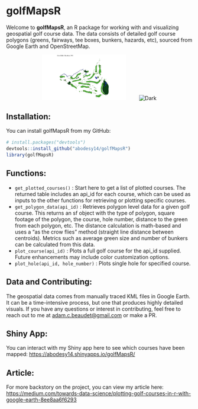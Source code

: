 # golfMapsR

Welcome to <strong>golfMapsR</strong>, an R package for working with and visualizing geospatial golf course data. The data consists of detailed golf course polygons (greens, fairways, tee boxes, bunkers, hazards, etc), sourced from Google Earth and OpenStreetMap.

<p align="center">
  <img alt="Light" src="images/maps/erin_hills.png" width="45%">
&nbsp; &nbsp; &nbsp; &nbsp;
  <img alt="Dark" src="https://github.com/abodesy14/golfMapsR/assets/46985185/424b8c59-1971-474d-9a33-3f5feb176203" width="45%">
</p>

## Installation:
You can install golfMapsR from my GitHub:
```r
# install.packages("devtools")
devtools::install_github("abodesy14/golfMapsR")
library(golfMapsR)
```

## Functions:
- ```get_plotted_courses()``` : Start here to get a list of plotted courses. The returned table includes an api_id for each course, which can be used as inputs to the other functions for retrieving or plotting specific courses.
- ```get_polygon_data(api_id)``` : Retrieves polygon level data for a given golf course. This returns an sf object with the type of polygon, square footage of the polygon, the course, hole number, distance to the green from each polygon, etc. The distance calculation is math-based and uses a “as the crow flies” method (straight line distance between centroids). Metrics such as average green size and number of bunkers can be calculated from this data.
- ```plot_course(api_id)``` : Plots a full golf course for the api_id supplied. Future enhancements may include color customization options.
- ```plot_hole(api_id, hole_number)``` : Plots single hole for specified course.

## Data and Contributing:
The geospatial data comes from manually traced KML files in Google Earth. It can be a time-intensive process, but one that produces highly detailed visuals. If you have any questions or interest in contributing, feel free to reach out to me at adam.c.beaudet@gmail.com or make a PR.

## Shiny App:
You can interact with my Shiny app here to see which courses have been mapped: https://abodesy14.shinyapps.io/golfMapsR/

## Article:
For more backstory on the project, you can view my article here: https://medium.com/towards-data-science/plotting-golf-courses-in-r-with-google-earth-8ee8aa6f6293

